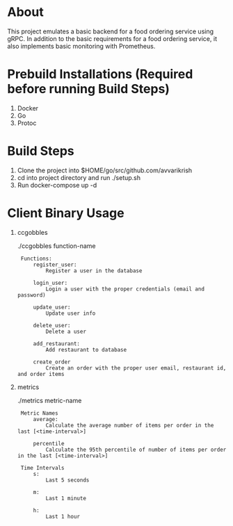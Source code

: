 # About
This project emulates a basic backend for a food ordering service using gRPC. In addition to the basic requirements for a food ordering service, it also implements basic monitoring with Prometheus.

# Prebuild Installations (Required before running Build Steps)
1. Docker
2. Go
3. Protoc

# Build Steps
1. Clone the project into $HOME/go/src/github.com/avvarikrish
2. cd into project directory and run ./setup.sh
3. Run docker-compose up -d

# Client Binary Usage
1. ccgobbles

    ./ccgobbles function-name
    
        Functions:
            register_user:
                Register a user in the database

            login_user:
                Login a user with the proper credentials (email and password)

            update_user:
                Update user info

            delete_user:
                Delete a user

            add_restaurant:
                Add restaurant to database

            create_order
                Create an order with the proper user email, restaurant id, and order items

2. metrics

    ./metrics metric-name
    
        Metric Names
            average:
                Calculate the average number of items per order in the last [<time-interval>]

            percentile
                Calculate the 95th percentile of number of items per order in the last [<time-interval>]

        Time Intervals
            s:
                Last 5 seconds

            m:
                Last 1 minute

            h:
                Last 1 hour

        
